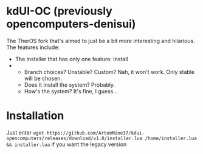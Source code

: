 # kdUI-OC (previously opencomputers-denisui)
The TherOS fork that's aimed to just be a bit more interesting and hilarious.
The features include:
- The installer that has only one feature: Install
- - Branch choices? Unstable? Custom? Nah, it won't work. Only stable will be chosen.
  - Does it install the system? Probably.
  - How's the system? It's fine, I guess...

# Installation
Just enter `wget https://github.com/ArtemMine37/kdui-opencomputers/releases/download/v1.0/installer.lua /home/installer.lua && installer.lua` if you want the legacy version
